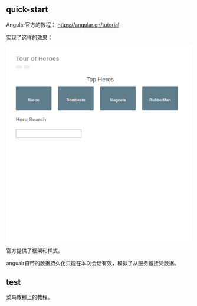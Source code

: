 
## quick-start

Angular官方的教程： https://angular.cn/tutorial 

实现了这样的效果：

![preview.gif](quick-start/preview.gif)

官方提供了框架和样式。 

angualr自带的数据持久化只能在本次会话有效，模拟了从服务器接受数据。

## test

菜鸟教程上的教程。